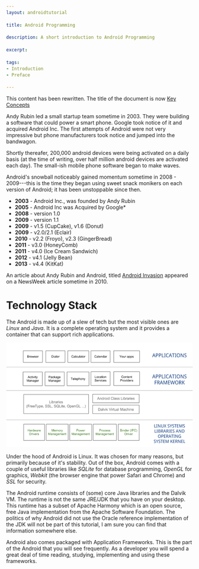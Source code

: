 ```yaml
---
layout: androidtutorial

title: Android Programming 

description: A short introduction to Android Programming

excerpt: 

tags:
- Introduction
- Preface

---
```


<aside>
  This content has been rewritten. The title of the document is now <a href="/android/android-key-concepts">Key Concepts</a>
</aside>

Andy Rubin led a small startup team sometime in 2003. They were building a software that could power a smart phone. Google took notice of it and acquired Android Inc. The first attempts of Android were not very impressive but phone manufacturers took notice and jumped into the bandwagon.

Shortly thereafer, 200,000 android devices were being activated on a daily basis (at the time of writing, over half million android devices are activated each day). The small-ish mobile phone software began to make waves.

Android's snowball noticeably gained momentum sometime in 2008 - 2009---this is the time they began using sweet snack monikers on each version of Android; it has been unstoppable since then.

- **2003** - Android Inc., was founded by Andy Rubin
- **2005** - Android Inc was Acquired by Google*
- **2008** - version 1.0
- **2009** - version 1.1 
- **2009** - v1.5 (CupCake), v1.6 (Donut)
- **2009** - v2.0/2.1 (Eclair)
- **2010** - v2.2 (Froyo), v2.3 (GingerBread)
- **2011** - v3.0 (HoneyComb)
- **2011** - v4.0 (Ice Cream Sandwich)
- **2012** - v4.1 (Jelly Bean)
- **2013** - v4.4 (KitKat)

An article about Andy Rubin and Android, titled [Android Invasion](http://www.thedailybeast.com/newsweek/2010/10/03/how-android-is-transforming-mobile-computing.html) appeared on a NewsWeek article sometime in 2010. 

# Technology Stack

The Android is made up of a slew of tech but the most visible ones are *Linux* and *Java*. It is a complete operating system and it provides a container that can support rich applications. 

![Android Architecture](/img/android-architecture.png)

Under the hood of Android is Linux. It was chosen for many reasons, but primarily because of it's stability. Out of the box, Android comes with a couple of useful libraries like *SQLite* for database programming, *OpenGL* for graphics, *Webkit* (the browser engine that power Safari and Chrome) and *SSL* for security.

The Android runtime consists of (some) core Java libraries and the Dalvik VM. The runtime is not the same JRE/JDK that you have on your desktop. This runtime has a subset of Apache Harmony which is an open source, free Java implementation from the Apache Software Foundation. The politics of why Android did not use the Oracle reference implementation of the JDK will not be part of this tutorial, I am sure you can find that information somewhere else.

Android also comes packaged with Application Frameworks. This is the part of the Android that you will see frequently. As a developer you will spend a great deal of time reading, studying, implementing and using these frameworks. 

















 

























